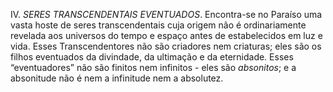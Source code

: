 ﻿IV. *SERES TRANSCENDENTAIS EVENTUADOS*. Encontra-se no Paraíso  uma vasta hoste de seres transcendentais cuja origem não é ordinariamente revelada aos universos do tempo e espaço antes de   estabelecidos em luz e vida. Esses Transcendentores não são criadores nem criaturas; eles são os filhos eventuados da divindade, da ultimação e da eternidade. Esses “eventuadores” não são finitos nem infinitos - eles são *absonitos*; e a absonitude não é nem a infinitude nem a absolutez.